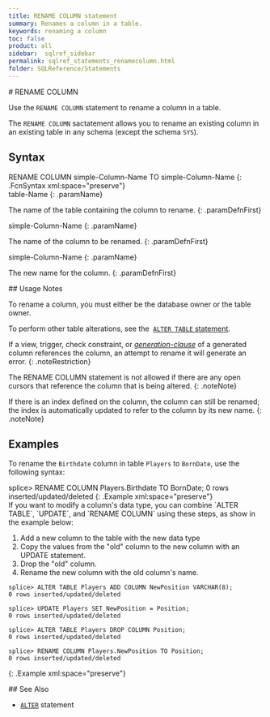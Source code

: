 ```yaml
---
title: RENAME COLUMN statement
summary: Renames a column in a table.
keywords: renaming a column
toc: false
product: all
sidebar:  sqlref_sidebar
permalink: sqlref_statements_renamecolumn.html
folder: SQLReference/Statements
---
```

<section>
<div class="TopicContent" data-swiftype-index="true" markdown="1">
# RENAME COLUMN

Use the `RENAME COLUMN` statement to rename a column in a table.

The `RENAME COLUMN` sactatement allows you to rename an existing column
in an existing table in any schema (except the schema `SYS`).

## Syntax

<div class="fcnWrapperWide" markdown="1">
    RENAME COLUMN simple-Column-Name
      TO simple-Column-Name
{: .FcnSyntax xml:space="preserve"}

</div>
<div class="paramList" markdown="1">
table-Name
{: .paramName}

The name of the table containing the column to rename.
{: .paramDefnFirst}

simple-Column-Name
{: .paramName}

The name of the column to be renamed.
{: .paramDefnFirst}

simple-Column-Name
{: .paramName}

The new name for the column.
{: .paramDefnFirst}

</div>
## Usage Notes

To rename a column, you must either be the database owner or the table
owner.

To perform other table alterations, see the &nbsp;[`ALTER TABLE`
statement](sqlref_statements_altertable.html).

If a view, <span>trigger, </span>check constraint, or
*[generation-clause](sqlref_statements_generationclause.html)* of a
generated column references the column, an attempt to rename it will
generate an error.
{: .noteRestriction}

The RENAME COLUMN statement is not allowed if there are any open cursors
that reference the column that is being altered.
{: .noteNote}

If there is an index defined on the column, the column can still be
renamed; the index is automatically updated to refer to the column by
its new name.
{: .noteNote}

## Examples

To rename the `Birthdate` column in table `Players` to `BornDate`, use
the following syntax:

<div class="preWrapper" markdown="1">
    splice> RENAME COLUMN Players.Birthdate TO BornDate;
    0 rows inserted/updated/deleted
{: .Example xml:space="preserve"}

</div>
If you want to modify a column's data type, you can combine `ALTER
TABLE`, `UPDATE`, and `RENAME COLUMN` using these steps, as show in the
example below:

1.  Add a new column to the table with the new data type
2.  Copy the values from the "old" column to the new column with an
    UPDATE statement.
3.  Drop the "old" column.
4.  Rename the new column with the old column's name.

<div class="preWrapper" markdown="1">
    
    splice> ALTER TABLE Players ADD COLUMN NewPosition VARCHAR(8);
    0 rows inserted/updated/deleted
    
    splice> UPDATE Players SET NewPosition = Position;
    0 rows inserted/updated/deleted
    
    splice> ALTER TABLE Players DROP COLUMN Position;
    0 rows inserted/updated/deleted
    
    splice> RENAME COLUMN Players.NewPosition TO Position;
    0 rows inserted/updated/deleted
{: .Example xml:space="preserve"}

</div>
## See Also

* [`ALTER`](sqlref_statements_altertable.html) statement

</div>
</section>


